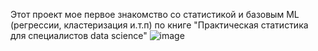 Этот проект мое первое знакомство со статистикой и базовым ML (регрессии, кластеризация и.т.п) по книге "Практическая статистика для специалистов data science"
![image](https://github.com/malaysia1239/project/assets/84091934/7a3d620f-11b8-4b7a-a6ce-e0b537dd3408)


